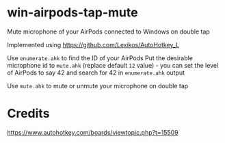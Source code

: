 # win-airpods-tap-mute
Mute microphone of your AirPods connected to Windows on double tap

Implemented using https://github.com/Lexikos/AutoHotkey_L

Use `enumerate.ahk` to find the ID of your AirPods
Put the desirable microphone id to `mute.ahk` (replace default `12` value) - you can set the level of AirPods to say 42 and search for 42 in `enumerate.ahk` output

Use `mute.ahk` to mute or unmute your microphone on double tap

# Credits

https://www.autohotkey.com/boards/viewtopic.php?t=15509
